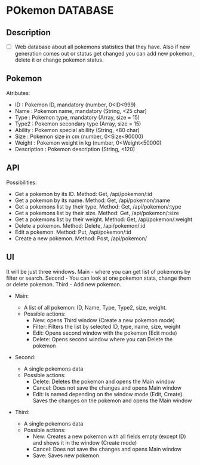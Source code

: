# POkemon DATABASE

## Description
- [ ] Web database about all pokemons statistics that they have. Also if new generation comes out or status get changed you can add new pokemon, delete it or change pokemon status.

## Pokemon
Atributes:
- ID : Pokemon ID, mandatory (number, 0<ID<999)
- Name : Pokemon name, mandatory (String, <25 char)
- Type : Pokemon type, mandatory (Array, size = 15)
- Type2 : Pokemon secondary type (Array, size = 15)
- Ability : Pokemon special abillity (String, <80 char)
- Size : Pokemon size in cm (number, 0<Size<90000)
- Weight : Pokemon weight in kg (number, 0<Weight<50000)
- Description : Pokemon description (String, <120)

## API
Possibilities:
- Get a pokemon by its ID. Method: Get, /api/pokemon/:id
- Get a pokemon by its name. Method: Get, /api/pokemon/:name
- Get a pokemons list by their type. Method: Get, /api/pokemon/:type
- Get a pokemons list by their size. Method: Get, /api/pokemon/:size
- Get a pokemons list by their weight. Method: Get, /api/pokemon/:weight
- Delete a pokemon. Method: Delete, /api/pokemon/:id
- Edit a pokemon. Method: Put, /api/pokemon/:id
- Create a new pokemon. Method: Post, /api/pokemon/

## UI
It will be just three windows. Main - where you can get list of pokemons by filter or search. Second - You can look at one pokemon stats, change them or delete pokemon. Third - Add new pokemon. 

- Main:
  - A list of all pokemon: ID, Name, Type, Type2, size, weight. 
  - Possible actions: 
    - New: opens Third window (Create a new pokemon mode)
    - Filter: Filters the list by selected ID, type, name, size, weight
    - Edit: Opens second window with the pokemon (Edit mode)
    - Delete: Opens second window where you can Delete the pokemon

- Second:
  - A single pokemons data
  - Possible actions:
    - Delete: Deletes the pokemon and opens the Main window
    - Cancel: Does not save the changes and opens Main window
    - Edit: is named depending on the window mode (Edit, Create). Saves the changes on the pokemon and opens the Main window
    
- Third:
  - A single pokemons data
  - Possible actions:
    - New: Creates a new pokemon with all fields empty (except ID) and shows it in the window (Create mode)
    - Cancel: Does not save the changes and opens Main window
    - Save: Saves new pokemon

